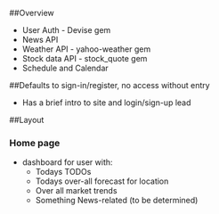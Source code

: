 ##Overview
- User Auth - Devise gem
- News API
- Weather API - yahoo-weather gem
- Stock data API - stock_quote gem
- Schedule and Calendar


##Defaults to sign-in/register, no access without entry
- Has a brief intro to site and login/sign-up lead

##Layout
### Home page
- dashboard for user with:
  - Todays TODOs
  - Todays over-all forecast for location
  - Over all market trends 
  - Something News-related (to be determined)

##